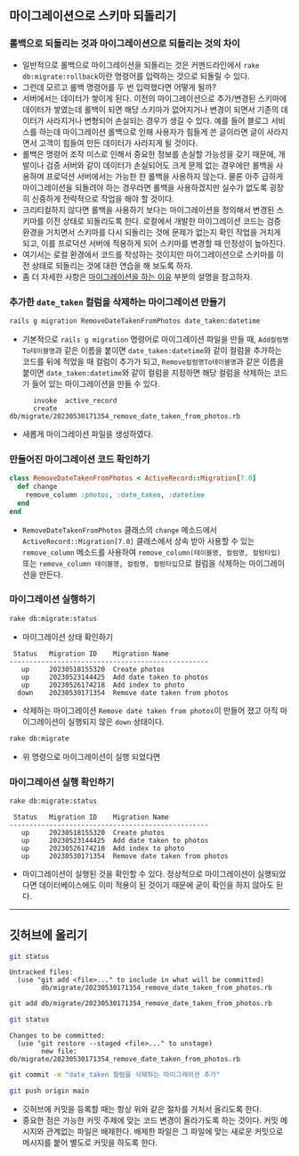 ## 마이그레이션으로 스키마 되돌리기

### 롤백으로 되돌리는 것과 마이그레이션으로 되돌리는 것의 차이
- 일반적으로 롤백으로 마이그레이션을 되돌리는 것은 커멘드라인에서 `rake db:migrate:rollback`이란 명령어를 입력하는 것으로 되돌릴 수 있다.
- 그런데 모르고 롤백 명령어를 두 번 입력했다면 어떻게 될까?
- 서버에서는 데이터가 쌓이게 된다. 이전의 마이그레이션으로 추가/변경된 스키마에 데이터가 쌓였는데 롤백이 되면 해당 스키마가 없어지거나 변경이 되면서 기존의 데이터가 사라지거나 변형되어 손실되는 경우가 생길 수 있다. 예를 들어 블로그 서비스를 하는데 마이그레이션 롤백으로 인해 사용자가 힘들게 쓴 글이라면 글이 사라지면서 고객이 힘들여 만든 데이터가 사라지게 될 것이다.
- 롤백은 명령어 조작 미스로 인해서 중요한 정보를 손실할 가능성을 갖기 때문에, 개발이나 검증 서버와 같이 데이터가 손실되어도 크게 문제 없는 경우에만 롤백을 사용하며 프로덕션 서버에서는 가능한 한 롤백을 사용하지 않는다. 물론 아주 급하게 마이그레이션을 되돌려야 하는 경우라면 롤백을 사용하겠지만 실수가 없도록 굉장히 신중하게 전략적으로 작업을 해야 할 것이다.
- 크리티컬하지 않다면 롤백을 사용하기 보다는 마이그레이션을 정의해서 변경된 스키마를 이전 상태로 되돌리도록 한다. 로컬에서 개발한 마이그레이션 코드는 검증 환경을 거치면서 스키마를 다시 되돌리는 것에 문제가 없는지 확인 작업을 거치게 되고, 이를 프로덕션 서버에 적용하게 되어 스키마를 변경할 때 안정성이 높아진다.
- 여기서는 로컬 환경에서 코드를 작성하는 것이지만 마이그레이션으로 스키마를 이전 상태로 되돌리는 것에 대한 연습을 해 보도록 하자.
- 좀 더 자세한 사항은 [마이그레이션을 하는 이유](../webFramework/whyUseMigration.md) 부분의 설명을 참고하자.

### 추가한 `date_taken` 컬럼을 삭제하는 마이그레이션 만들기
```sh
rails g migration RemoveDateTakenFromPhotos date_taken:datetime
```
- 기본적으로 `rails g migration` 명령어로 마이그레이션 파일을 만들 때, `Add컬럼명To테이블명`과 같은 이름을 붙이면 `date_taken:datetime`와 같이 컬럼을 추가하는 코드를 뒤에 적었을 때 컬럼이 추가가 되고, `Remove컬럼명To테이블명`과 같은 이름을 붙이면 `date_taken:datetime`와 같이 컬럼을 지정하면 해당 컬럼을 삭제하는 코드가 들어 있는 마이그레이션을 만들 수 있다.
```
      invoke  active_record
      create    db/migrate/20230530171354_remove_date_taken_from_photos.rb
```
- 새롭게 마이그레이션 파일을 생성하였다.

### 만들어진 마이그레이션 코드 확인하기
```rb
class RemoveDateTakenFromPhotos < ActiveRecord::Migration[7.0]
  def change
    remove_column :photos, :date_taken, :datetime
  end
end
```
- `RemoveDateTakenFromPhotos` 클래스의 `change` 메소드에서 `ActiveRecord::Migration[7.0]` 클래스에서 상속 받아 사용할 수 있는 `remove_column` 메소드를 사용하여 `remove_column(테이블명, 컬럼명, 컬럼타입)` 또는 `remove_column 테이블명, 컬럼명, 컬럼타입`으로 컬럼을 삭제하는 마이그레이션을 만든다.

### 마이그레이션 실행하기
```sh
rake db:migrate:status
```
- 마이그레이션 상태 확인하기
```
 Status   Migration ID    Migration Name
--------------------------------------------------
   up     20230518155320  Create photos
   up     20230523144425  Add date taken to photos
   up     20230526174218  Add index to photo
  down    20230530171354  Remove date taken from photos
```
- 삭제하는 마이그레이션 `Remove date taken from photos`이 만들어 졌고 아직 마이그레이션이 실행되지 않은 `down` 상태이다.
```sh
rake db:migrate
```
- 위 명령으로 마이그레이션이 실행 되었다면

### 마이그레이션 실행 확인하기
```sh
rake db:migrate:status
```
```
 Status   Migration ID    Migration Name
--------------------------------------------------
   up     20230518155320  Create photos
   up     20230523144425  Add date taken to photos
   up     20230526174218  Add index to photo
   up     20230530171354  Remove date taken from photos
```
- 마이그레이션이 실행된 것을 확인할 수 있다. 정상적으로 마이그레이션이 실행되었다면 데이터베이스에도 이미 적용이 된 것이기 때문에 굳이 확인을 하지 않아도 된다.

---
## 깃허브에 올리기
```sh
git status
```
```
Untracked files:
  (use "git add <file>..." to include in what will be committed)
        db/migrate/20230530171354_remove_date_taken_from_photos.rb
```
```sh
git add db/migrate/20230530171354_remove_date_taken_from_photos.rb
```
```sh
git status
```
```
Changes to be committed:
  (use "git restore --staged <file>..." to unstage)
        new file:   db/migrate/20230530171354_remove_date_taken_from_photos.rb
```
```sh
git commit -m "date_taken 컬럼을 삭제하는 마이그레이션 추가"
```
```sh
git push origin main
```
- 깃허브에 커밋을 등록할 때는 항상 위와 같은 절차를 거처서 올리도록 한다.
- 중요한 점은 가능한 커밋 주제에 맞는 코드 변경이 올라가도록 하는 것이다. 커밋 메시지와 관계없는 파일은 배제한다. 배제한 파일은 그 파일에 맞는 새로운 커밋으로 메시지를 붙어 별도로 커밋을 하도록 한다.